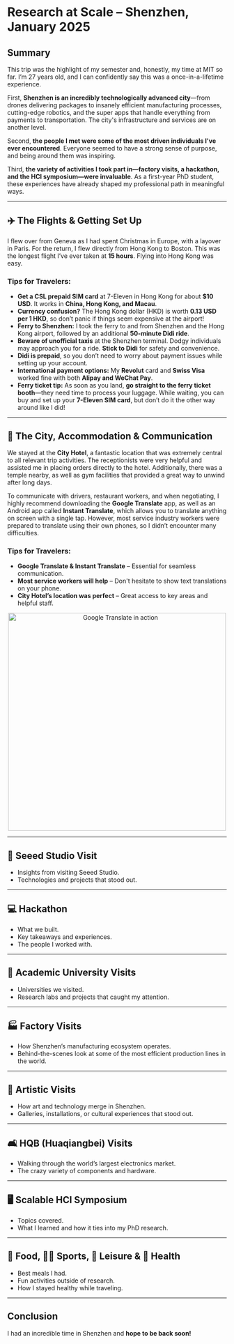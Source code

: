 # Research at Scale – Shenzhen, January 2025

## Summary  
This trip was the highlight of my semester and, honestly, my time at MIT so far. I’m 27 years old, and I can confidently say this was a once-in-a-lifetime experience.  

First, **Shenzhen is an incredibly technologically advanced city**—from drones delivering packages to insanely efficient manufacturing processes, cutting-edge robotics, and the super apps that handle everything from payments to transportation. The city's infrastructure and services are on another level.  

Second, **the people I met were some of the most driven individuals I've ever encountered**. Everyone seemed to have a strong sense of purpose, and being around them was inspiring.  

Third, **the variety of activities I took part in—factory visits, a hackathon, and the HCI symposium—were invaluable**. As a first-year PhD student, these experiences have already shaped my professional path in meaningful ways.  

---

## ✈️ The Flights & Getting Set Up  
I flew over from Geneva as I had spent Christmas in Europe, with a layover in Paris. For the return, I flew directly from Hong Kong to Boston. This was the longest flight I’ve ever taken at **15 hours**. Flying into Hong Kong was easy.  

### **Tips for Travelers:**
- **Get a CSL prepaid SIM card** at 7-Eleven in Hong Kong for about **$10 USD**. It works in **China, Hong Kong, and Macau**.
- **Currency confusion?** The Hong Kong dollar (HKD) is worth **0.13 USD per 1 HKD**, so don’t panic if things seem expensive at the airport!
- **Ferry to Shenzhen:** I took the ferry to and from Shenzhen and the Hong Kong airport, followed by an additional **50-minute Didi ride**.
- **Beware of unofficial taxis** at the Shenzhen terminal. Dodgy individuals may approach you for a ride. **Stick to Didi** for safety and convenience.
- **Didi is prepaid**, so you don’t need to worry about payment issues while setting up your account.
- **International payment options:** My **Revolut** card and **Swiss Visa** worked fine with both **Alipay and WeChat Pay**.
- **Ferry ticket tip:** As soon as you land, **go straight to the ferry ticket booth**—they need time to process your luggage. While waiting, you can buy and set up your **7-Eleven SIM card**, but don’t do it the other way around like I did!

---

## 🌆 The City, Accommodation & Communication  
We stayed at the **City Hotel**, a fantastic location that was extremely central to all relevant trip activities. The receptionists were very helpful and assisted me in placing orders directly to the hotel. Additionally, there was a temple nearby, as well as gym facilities that provided a great way to unwind after long days.  

To communicate with drivers, restaurant workers, and when negotiating, I highly recommend downloading the **Google Translate** app, as well as an Android app called **Instant Translate**, which allows you to translate anything on screen with a single tap. However, most service industry workers were prepared to translate using their own phones, so I didn’t encounter many difficulties.  

### **Tips for Travelers:**
- **Google Translate & Instant Translate** – Essential for seamless communication.
- **Most service workers will help** – Don't hesitate to show text translations on your phone.
- **City Hotel’s location was perfect** – Great access to key areas and helpful staff.

<p align="center">
  <img src=".../images/google_translate.jpeg" alt="Google Translate in action" width="500">
</p>

---

## 🔬 Seeed Studio Visit  
- Insights from visiting Seeed Studio.  
- Technologies and projects that stood out.  

---

## 💻 Hackathon  
- What we built.  
- Key takeaways and experiences.  
- The people I worked with.  

---

## 🏦 Academic University Visits  
- Universities we visited.  
- Research labs and projects that caught my attention.  

---

## 🏭 Factory Visits  
- How Shenzhen’s manufacturing ecosystem operates.  
- Behind-the-scenes look at some of the most efficient production lines in the world.  

---

## 🎨 Artistic Visits  
- How art and technology merge in Shenzhen.  
- Galleries, installations, or cultural experiences that stood out.  

---

## 🛋️ HQB (Huaqiangbei) Visits  
- Walking through the world’s largest electronics market.  
- The crazy variety of components and hardware.  

---

## 🖥️ Scalable HCI Symposium  
- Topics covered.  
- What I learned and how it ties into my PhD research.  

---

## 🍜 Food, 🏃‍♂️ Sports, 🧨 Leisure & 🏥 Health  
- Best meals I had.  
- Fun activities outside of research.  
- How I stayed healthy while traveling.  

---

## Conclusion  
I had an incredible time in Shenzhen and **hope to be back soon!**  
